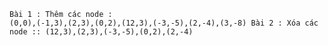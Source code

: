 <code>Bài 1 : Thêm các node : (0,0),(-1,3),(2,3),(0,2),(12,3),(-3,-5),(2,-4),(3,-8)
Bài 2 : Xóa các node :: (12,3),(2,3),(-3,-5),(0,2),(2,-4)</code>
